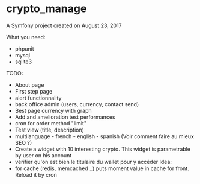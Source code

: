 crypto_manage
=============

A Symfony project created on August 23, 2017

What you need:
  - phpunit
  - mysql
  - sqlite3

TODO:
  - About page
  - First step page
  - alert functionnality
  - back office admin (users, currency, contact send)
  - Best page currency with graph
  - Add and amelioration test performances
  - cron for order method "limit"
  - Test view (title, description)
  - multilanguage - french - english - spanish (Voir comment faire au mieux SEO ?)
  - Create a widget with 10 interesting crypto. This widget is parametrable by user on his account
  - vérifier qu'on est bien le titulaire du wallet pour y accéder
  Idea:
  - for cache (redis, memcached ..) puts moment value in cache for front. Reload it by cron
